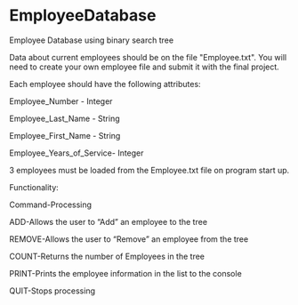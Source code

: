 # EmployeeDatabase
Employee Database using binary search tree

Data about current employees should be on the file "Employee.txt". You will need to create your own employee file and submit it with the final project.

Each employee should have the following attributes:

Employee_Number       -                      Integer

Employee_Last_Name     -                     String

Employee_First_Name     -                    String

Employee_Years_of_Service-              Integer


3 employees must be loaded from the Employee.txt file on program start up.

Functionality:

Command-Processing

ADD-Allows the user to “Add” an employee to the tree

REMOVE-Allows the user to “Remove” an employee from the tree

COUNT-Returns the number of Employees in the tree

PRINT-Prints the employee information in the list to the console

QUIT-Stops processing
